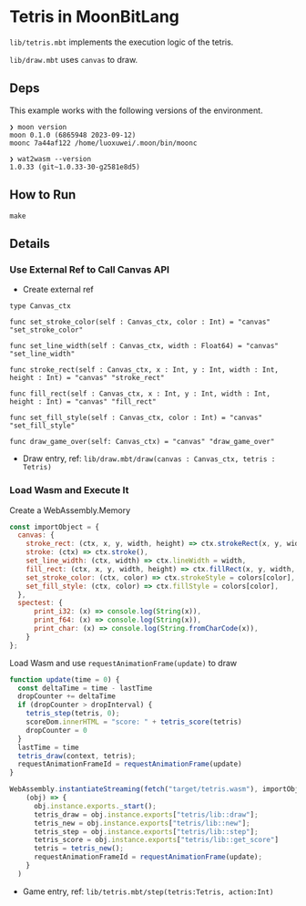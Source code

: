 # Tetris in MoonBitLang

`lib/tetris.mbt` implements the execution logic of the tetris.

`lib/draw.mbt` uses `canvas` to draw.

## Deps

This example works with the following versions of the environment.

```
❯ moon version
moon 0.1.0 (6865948 2023-09-12)
moonc 7a44af122 /home/luoxuwei/.moon/bin/moonc

❯ wat2wasm --version
1.0.33 (git~1.0.33-30-g2581e8d5)
```

## How to Run
```
make 
```
## Details

### Use External Ref to Call Canvas API
* Create external ref
```moonbit
type Canvas_ctx

func set_stroke_color(self : Canvas_ctx, color : Int) = "canvas" "set_stroke_color"

func set_line_width(self : Canvas_ctx, width : Float64) = "canvas" "set_line_width"

func stroke_rect(self : Canvas_ctx, x : Int, y : Int, width : Int, height : Int) = "canvas" "stroke_rect"

func fill_rect(self : Canvas_ctx, x : Int, y : Int, width : Int, height : Int) = "canvas" "fill_rect"

func set_fill_style(self : Canvas_ctx, color : Int) = "canvas" "set_fill_style"

func draw_game_over(self: Canvas_ctx) = "canvas" "draw_game_over"
```
* Draw entry, ref: `lib/draw.mbt/draw(canvas : Canvas_ctx, tetris : Tetris)`
### Load Wasm and Execute It
Create a WebAssembly.Memory
```javascript
const importObject = {
  canvas: {
    stroke_rect: (ctx, x, y, width, height) => ctx.strokeRect(x, y, width, height),
    stroke: (ctx) => ctx.stroke(),
    set_line_width: (ctx, width) => ctx.lineWidth = width,
    fill_rect: (ctx, x, y, width, height) => ctx.fillRect(x, y, width, height),
    set_stroke_color: (ctx, color) => ctx.strokeStyle = colors[color],
    set_fill_style: (ctx, color) => ctx.fillStyle = colors[color],
  },
  spectest: {
      print_i32: (x) => console.log(String(x)),
      print_f64: (x) => console.log(String(x)),
      print_char: (x) => console.log(String.fromCharCode(x)),
    }
};
```
Load Wasm and use `requestAnimationFrame(update)` to draw
```javascript
function update(time = 0) {
  const deltaTime = time - lastTime
  dropCounter += deltaTime
  if (dropCounter > dropInterval) {
    tetris_step(tetris, 0);
    scoreDom.innerHTML = "score: " + tetris_score(tetris)
    dropCounter = 0
  }
  lastTime = time
  tetris_draw(context, tetris);
  requestAnimationFrameId = requestAnimationFrame(update)
}

WebAssembly.instantiateStreaming(fetch("target/tetris.wasm"), importObject).then(
    (obj) => {
      obj.instance.exports._start();
      tetris_draw = obj.instance.exports["tetris/lib::draw"];
      tetris_new = obj.instance.exports["tetris/lib::new"];
      tetris_step = obj.instance.exports["tetris/lib::step"];
      tetris_score = obj.instance.exports["tetris/lib::get_score"]
      tetris = tetris_new();
      requestAnimationFrameId = requestAnimationFrame(update);
    }
  )
```
* Game entry, ref: `lib/tetris.mbt/step(tetris:Tetris, action:Int)`